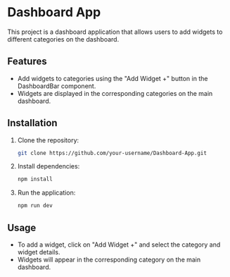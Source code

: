 # Dashboard App

This project is a dashboard application that allows users to add widgets to different categories on the dashboard.

## Features
- Add widgets to categories using the "Add Widget +" button in the DashboardBar component.
- Widgets are displayed in the corresponding categories on the main dashboard.

## Installation

1. Clone the repository:
   ```bash
   git clone https://github.com/your-username/Dashboard-App.git
   ```

2. Install dependencies:
   ```bash
   npm install
   ```

3. Run the application:
   ```bash
   npm run dev
   ```

## Usage

- To add a widget, click on "Add Widget +" and select the category and widget details.
- Widgets will appear in the corresponding category on the main dashboard.


